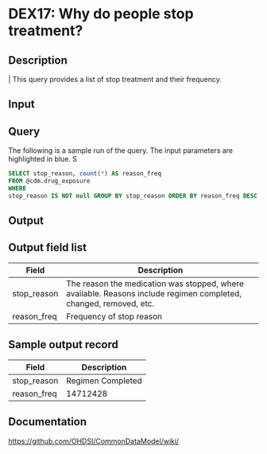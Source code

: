 <!---
Group:drug exposure
Name:DEX17 Why do people stop treatment?
Author:Patrick Ryan
CDM Version: 5.0
-->

# DEX17: Why do people stop treatment?

## Description
| This query provides a list of stop treatment and their frequency.

## Input <None>
## Query

The following is a sample run of the query. The input parameters are highlighted in  blue. S

```sql
SELECT stop_reason, count(*) AS reason_freq
FROM @cdm.drug_exposure 
WHERE
stop_reason IS NOT null GROUP BY stop_reason ORDER BY reason_freq DESC;
```

## Output

## Output field list

|  Field |  Description |
| --- | --- |
| stop_reason | The reason the medication was stopped, where available. Reasons include regimen completed, changed, removed, etc. |
| reason_freq |  Frequency of stop reason |


## Sample output record

|  Field |  Description |
| --- | --- |
| stop_reason |  Regimen Completed |
| reason_freq |  14712428 |

## Documentation
https://github.com/OHDSI/CommonDataModel/wiki/
